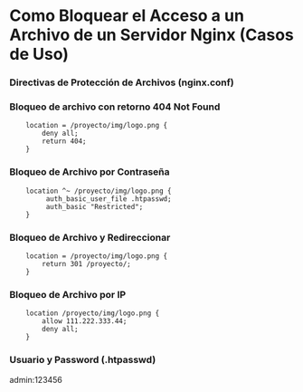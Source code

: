 # Como Bloquear el Acceso a un Archivo de un Servidor Nginx (Casos de Uso)

### Directivas de Protección de Archivos (nginx.conf)

### Bloqueo de archivo con retorno 404 Not Found
		location = /proyecto/img/logo.png {
			deny all;
	        return 404;
	    }

### Bloqueo de Archivo por Contraseña
	    location ^~ /proyecto/img/logo.png {
		     auth_basic_user_file .htpasswd;
		     auth_basic "Restricted";
		}

### Bloqueo de Archivo y Redireccionar
		location = /proyecto/img/logo.png {
		  	return 301 /proyecto/;
		}

### Bloqueo de Archivo por IP
		location /proyecto/img/logo.png {
		    allow 111.222.333.44;
		    deny all;
		}
		
### Usuario y Password (.htpasswd)
admin:123456 

